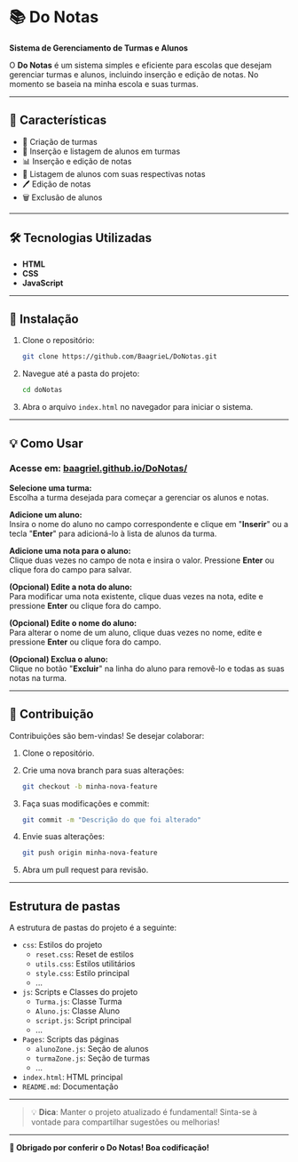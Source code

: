# 📚 Do Notas

**Sistema de Gerenciamento de Turmas e Alunos**

O **Do Notas** é um sistema simples e eficiente para escolas que desejam gerenciar turmas e alunos, incluindo inserção e edição de notas. No momento se baseia na minha escola e suas turmas.

---

## 🎯 Características

- 🏫 Criação de turmas
- 👤 Inserção e listagem de alunos em turmas
- 📊 Inserção e edição de notas
- 📄 Listagem de alunos com suas respectivas notas
- 🖊️ Edição de notas
- 🗑️ Exclusão de alunos

---

## 🛠️ Tecnologias Utilizadas

- **HTML**
- **CSS**
- **JavaScript**

---

## 🚀 Instalação

1. Clone o repositório:
    ```bash
    git clone https://github.com/BaagrieL/DoNotas.git
    ```
2. Navegue até a pasta do projeto:
    ```bash
    cd doNotas
    ```
3. Abra o arquivo `index.html` no navegador para iniciar o sistema.

---

## 💡 Como Usar

### Acesse em: [baagriel.github.io/DoNotas/](https://baagriel.github.io/DoNotas/)

 **Selecione uma turma:**  
   Escolha a turma desejada para começar a gerenciar os alunos e notas.

**Adicione um aluno:**  
   Insira o nome do aluno no campo correspondente e clique em "**Inserir**" ou a tecla "**Enter**" para adicioná-lo à lista de alunos da turma.

**Adicione uma nota para o aluno:**  
   Clique duas vezes no campo de nota e insira o valor. Pressione **Enter** ou clique fora do campo para salvar.

 **(Opcional) Edite a nota do aluno:**  
   Para modificar uma nota existente, clique duas vezes na nota, edite e pressione **Enter** ou clique fora do campo.

**(Opcional) Edite o nome do aluno:**  
   Para alterar o nome de um aluno, clique duas vezes no nome, edite e pressione **Enter** ou clique fora do campo.

**(Opcional) Exclua o aluno:**  
   Clique no botão "**Excluir**" na linha do aluno para removê-lo e todas as suas notas na turma.

---

## 🤝 Contribuição

Contribuições são bem-vindas! Se desejar colaborar:

1. Clone o repositório.

2. Crie uma nova branch para suas alterações:
    ```bash
    git checkout -b minha-nova-feature
    ```
3. Faça suas modificações e commit:
    ```bash
    git commit -m "Descrição do que foi alterado"
    ```
4. Envie suas alterações:
    ```bash
    git push origin minha-nova-feature
    ```
5. Abra um pull request para revisão.

---

## Estrutura de pastas

A estrutura de pastas do projeto é a seguinte:

- `css`: Estilos do projeto
  - `reset.css`: Reset de estilos
  - `utils.css`: Estilos utilitários
  - `style.css`: Estilo principal
  - ...
- `js`: Scripts e Classes do projeto
  - `Turma.js`: Classe Turma
  - `Aluno.js`: Classe Aluno
  - `script.js`: Script principal
  - ...
- `Pages`: Scripts das páginas
  - `alunoZone.js`: Seção de alunos
  - `turmaZone.js`: Seção de turmas
  - ...
- `index.html`: HTML principal
- `README.md`: Documentação


---

> 💡 **Dica**: Manter o projeto atualizado é fundamental! Sinta-se à vontade para compartilhar sugestões ou melhorias!

---

**🚀 Obrigado por conferir o Do Notas! Boa codificação!**

